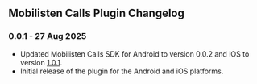 ## Mobilisten Calls Plugin Changelog

### 0.0.1 - 27 Aug 2025

- Updated Mobilisten Calls SDK for Android to version 0.0.2 and iOS to
  version [1.0.1](https://github.com/zoho/SalesIQ-Mobilisten-iOS/releases/tag/Calls-1.0.1).
- Initial release of the plugin for the Android and iOS platforms.
